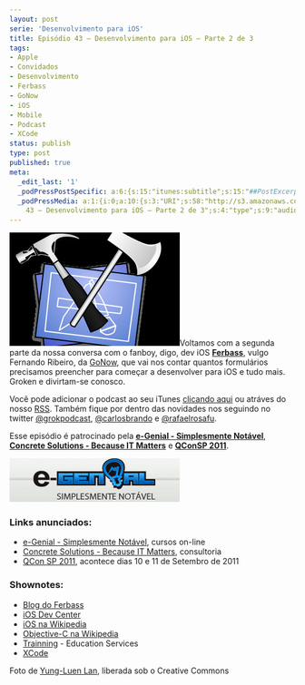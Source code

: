 ```yaml
---
layout: post
serie: 'Desenvolvimento para iOS'
title: Episódio 43 – Desenvolvimento para iOS – Parte 2 de 3
tags:
- Apple
- Convidados
- Desenvolvimento
- Ferbass
- GoNow
- iOS
- Mobile
- Podcast
- XCode
status: publish
type: post
published: true
meta:
  _edit_last: '1'
  _podPressPostSpecific: a:6:{s:15:"itunes:subtitle";s:15:"##PostExcerpt##";s:14:"itunes:summary";s:15:"##PostExcerpt##";s:15:"itunes:keywords";s:17:"##WordPressCats##";s:13:"itunes:author";s:10:"##Global##";s:15:"itunes:explicit";s:7:"Default";s:12:"itunes:block";s:7:"Default";}
  _podPressMedia: a:1:{i:0;a:10:{s:3:"URI";s:58:"http://s3.amazonaws.com/grokpodcast/grokpodcast-43-ios.mp3";s:5:"title";s:58:"Episódio
    43 – Desenvolvimento para iOS – Parte 2 de 3";s:4:"type";s:9:"audio_mp3";s:4:"size";s:8:"18758594";s:8:"duration";s:5:"19:24";s:12:"previewImage";s:77:"http://grokpodcast.com/wp-content/plugins/podpress/images/vpreview_center.png";s:10:"dimensionW";s:1:"0";s:10:"dimensionH";s:1:"0";s:3:"rss";s:2:"on";s:4:"atom";s:2:"on";}}
---
```

<img class="alignleft size-full wp-image-209" title="xcode" src="/images/2011/08/grok_43.jpg" alt="" width="300" height="200" />Voltamos com a segunda parte da nossa conversa com o fanboy, digo, dev iOS <strong><a href="http://twitter.com/fer_bass" target="_blank">Ferbass</a></strong>, vulgo Fernando Ribeiro, da <a href="http://gonow.com.br" target="_blank">GoNow</a>, que vai nos contar quantos formulários precisamos preencher para começar a desenvolver para iOS e tudo mais. Groken e divirtam-se conosco.

Você pode adicionar o podcast ao seu iTunes <a href="http://itunes.apple.com/us/podcast/grok-podcast/id393122038" target="_blank">clicando aqui</a> ou atráves do nosso <a href="http://grokpodcast.com/feed/" target="_blank">RSS</a>. Também fique por dentro das novidades nos seguindo no twitter <a href="http://twitter.com/GrokPodcast" target="_blank">@grokpodcast</a>, <a href="http://twitter.com/#!/carlosbrando" target="_blank">@carlosbrando</a> e <a href="http://twitter.com/#!/rafaelrosafu" target="_blank">@rafaelrosafu</a>.

Esse episódio é patrocinado pela <strong><a href="http://www.egenial.com.br" target="_blank">e-Genial - Simplesmente Notável</a></strong>, <strong><a href="http://www.concretesolutions.com.br" target="_blank">Concrete Solutions - Because IT Matters</a></strong> e <strong><a href="http://qconsp.com" target="_blank">QConSP 2011</a></strong>.

<img title="Patrocinadores do Grok Podcast" src="/images/2011/08/grok_43.gif" alt="" width="300" height="77" />
<h3>Links anunciados:</h3>
<ul>
	<li><a href="http://www.egenial.com.br" target="_blank">e-Genial - Simplesmente Notável</a>, cursos on-line</li>
	<li><a href="http://www.concretesolutions.com.br" target="_blank">Concrete Solutions - Because IT Matters</a>, consultoria</li>
	<li><a href="http://qconsp.com" target="_blank">QCon SP 2011</a>, acontece dias 10 e 11 de Setembro de 2011</li>
</ul>
<h3>Shownotes:</h3>
<ul>
	<li><a href="http://www.ferbass.com/" target="_blank">Blog do Ferbass</a></li>
	<li><a href="http://developer.apple.com/devcenter/ios/" target="_blank">iOS Dev Center</a></li>
	<li><a href="http://en.wikipedia.org/wiki/IOS_(Apple)" target="_blank">iOS na Wikipedia</a></li>
	<li><a href="http://en.wikipedia.org/wiki/Objective-C" target="_blank">Objective-C na Wikipedia</a></li>
	<li><a href="http://www.trainning.com.br/" target="_blank">Trainning</a> - Education Services</li>
	<li><a href="http://developer.apple.com/xcode/" target="_blank">XCode</a></li>
</ul>
Foto de <a href="http://www.flickr.com/photos/yllan/323784972/" target="_blank">Yung-Luen Lan</a>, liberada sob o Creative Commons
